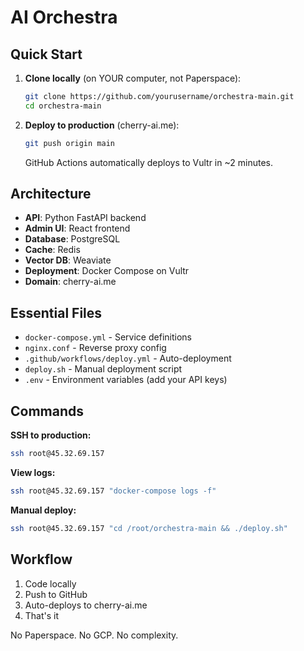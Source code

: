 # AI Orchestra

## Quick Start

1. **Clone locally** (on YOUR computer, not Paperspace):
   ```bash
   git clone https://github.com/yourusername/orchestra-main.git
   cd orchestra-main
   ```

2. **Deploy to production** (cherry-ai.me):
   ```bash
   git push origin main
   ```
   GitHub Actions automatically deploys to Vultr in ~2 minutes.

## Architecture

- **API**: Python FastAPI backend
- **Admin UI**: React frontend
- **Database**: PostgreSQL
- **Cache**: Redis
- **Vector DB**: Weaviate
- **Deployment**: Docker Compose on Vultr
- **Domain**: cherry-ai.me

## Essential Files

- `docker-compose.yml` - Service definitions
- `nginx.conf` - Reverse proxy config
- `.github/workflows/deploy.yml` - Auto-deployment
- `deploy.sh` - Manual deployment script
- `.env` - Environment variables (add your API keys)

## Commands

**SSH to production:**
```bash
ssh root@45.32.69.157
```

**View logs:**
```bash
ssh root@45.32.69.157 "docker-compose logs -f"
```

**Manual deploy:**
```bash
ssh root@45.32.69.157 "cd /root/orchestra-main && ./deploy.sh"
```

## Workflow

1. Code locally
2. Push to GitHub
3. Auto-deploys to cherry-ai.me
4. That's it

No Paperspace. No GCP. No complexity.
